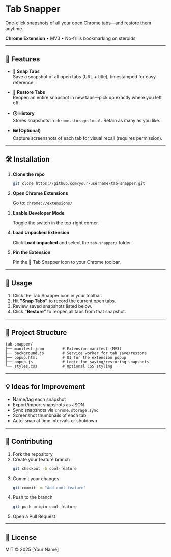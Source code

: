 # Tab Snapper

One-click snapshots of all your open Chrome tabs—and restore them anytime.

**Chrome Extension** • MV3 • No-frills bookmarking on steroids

---

## 🚀 Features

- **📸 Snap Tabs**  
  Save a snapshot of all open tabs (URL + title), timestamped for easy reference.

- **🔁 Restore Tabs**  
  Reopen an entire snapshot in new tabs—pick up exactly where you left off.

- **🕓 History**  
  Stores snapshots in `chrome.storage.local`. Retain as many as you like.

- **🖼️ (Optional)**  
  Capture screenshots of each tab for visual recall (requires permission).

---

## 🛠️ Installation

1. **Clone the repo**

    ```bash
    git clone https://github.com/your-username/tab-snapper.git
    ```

2. **Open Chrome Extensions**

    Go to: `chrome://extensions/`

3. **Enable Developer Mode**

    Toggle the switch in the top-right corner.

4. **Load Unpacked Extension**

    Click **Load unpacked** and select the `tab-snapper/` folder.

5. **Pin the Extension**

    Pin the 📸 Tab Snapper icon to your Chrome toolbar.

---

## 📖 Usage

1. Click the Tab Snapper icon in your toolbar.
2. Hit **"Snap Tabs"** to record the current open tabs.
3. Review saved snapshots listed below.
4. Click **"Restore"** to reopen all tabs from that snapshot.

---

## 🧪 Project Structure

```
tab-snapper/
├── manifest.json        # Extension manifest (MV3)
├── background.js        # Service worker for tab save/restore
├── popup.html           # UI for the extension popup
├── popup.js             # Logic for saving/restoring snapshots
└── styles.css           # Optional CSS styling
```

---

## 💡 Ideas for Improvement

- Name/tag each snapshot
- Export/import snapshots as JSON
- Sync snapshots via `chrome.storage.sync`
- Screenshot thumbnails of each tab
- Auto-snap at time intervals or shutdown

---

## 🤝 Contributing

1. Fork the repository  
2. Create your feature branch  
    ```bash
    git checkout -b cool-feature
    ```
3. Commit your changes  
    ```bash
    git commit -m "Add cool-feature"
    ```
4. Push to the branch  
    ```bash
    git push origin cool-feature
    ```
5. Open a Pull Request

---

## 📄 License

MIT © 2025 [Your Name]
